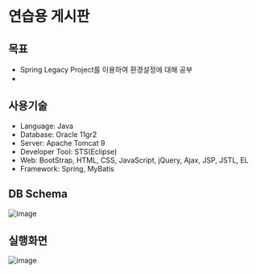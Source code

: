# 연습용 게시판

## 목표
- Spring Legacy Project를 이용하여 환경설정에 대해 공부
- 

## 사용기술

- Language: Java
- Database: Oracle 11gr2
- Server: Apache Tomcat 9
- Developer Tool: STS(Eclipse)
- Web: BootStrap, HTML, CSS, JavaScript, jQuery, Ajax, JSP, JSTL, EL
- Framework: Spring, MyBatis


## DB Schema  
![image](https://user-images.githubusercontent.com/37054073/70534494-8649fd00-1b9e-11ea-86f8-0e821be499d7.png)  

## 실행화면
![image](https://user-images.githubusercontent.com/37054073/70633638-35a4d380-1c74-11ea-8e4b-62a2b269cc1f.png)

